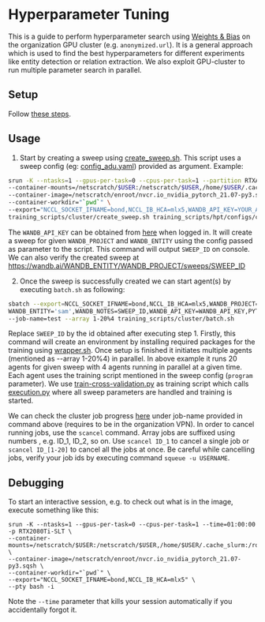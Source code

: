 # Hyperparameter Tuning

This is a guide to perform hyperparameter search using [Weights & Bias](https://wandb.ai/) on the organization GPU cluster (e.g. `anonymized.url`). 
It is a general approach which is used to find the best hyperparameters for different experiments like entity detection or relation extraction.
We also exploit GPU-cluster to run multiple parameter search in parallel.

## Setup

Follow [these steps](../cluster/README.md#setup).

## Usage

1. Start by creating a sweep using [create_sweep.sh](../cluster/create_sweep.sh). This script uses a sweep config
   (eg: [config_adu.yaml](configs/config_adu.yaml)) provided as argument. Example:

```bash
srun -K --ntasks=1 --gpus-per-task=0 --cpus-per-task=1 --partition RTXA6000-SLT \
--container-mounts=/netscratch/$USER:/netscratch/$USER,/home/$USER/.cache_slurm:/root/.cache,/ds:/ds:ro,"`pwd`":"`pwd`" \
--container-image=/netscratch/enroot/nvcr.io_nvidia_pytorch_21.07-py3.sqsh \
--container-workdir="`pwd`" \
--export="NCCL_SOCKET_IFNAME=bond,NCCL_IB_HCA=mlx5,WANDB_API_KEY=YOUR_API_KEY,WANDB_PROJECT=test,WANDB_ENTITY=sam,PYTHONPATH=$PYTHONPATH:`pwd`" \
training_scripts/cluster/create_sweep.sh training_scripts/hpt/configs/config_adu.yaml
```
The `WANDB_API_KEY` can be obtained from [here](https://wandb.ai/authorize) when logged in. 
It will create a sweep for given `WANDB_PROJECT` and `WANDB_ENTITY` using the config passed as parameter to the script. This command will output `SWEEP_ID` on console.
We can also verify the created sweep at https://wandb.ai/WANDB_ENTITY/WANDB_PROJECT/sweeps/SWEEP_ID 

2. Once the sweep is successfully created we can start agent(s) by executing `batch.sh` as following:
```bash
sbatch --export=NCCL_SOCKET_IFNAME=bond,NCCL_IB_HCA=mlx5,WANDB_PROJECT='test',\
WANDB_ENTITY='sam',WANDB_NOTES=SWEEP_ID,WANDB_API_KEY=WANDB_API_KEY,PYTHONPATH=$PYTHONPATH:`pwd` \
--job-name=test --array 1-20%4 training_scripts/cluster/batch.sh
```
Replace `SWEEP_ID` by the id obtained after executing step 1. 
Firstly, this command will create an environment by installing required packages for the training using [wrapper.sh](../cluster/wrapper.sh). 
Once setup is finished it initiates multiple agents (mentioned as --array 1-20%4) in parallel.
In above example it runs 20 agents for given sweep with 4 agents running in parallel at a given time. 
Each agent uses the training script mentioned in the sweep config (`program` parameter). We use [train-cross-validation.py](../cross_validation/train-cross-validation.py)
as training script which calls [execution.py](../sweeps/execution.py) where all sweep parameters are handled and training is started.

We can check the cluster job progress [here](http://anonymized.url:3000/d/slurm-current-jobs/current-jobs) under job-name provided in command above (requires to be in the organization VPN).
In order to cancel running jobs, use the `scancel` command. Array jobs are suffixed using numbers , e.g. ID_1, ID_2, so on. Use `scancel ID_1` to cancel a single job or `scancel ID_[1-20]` to cancel all the jobs at once.
Be careful while cancelling jobs, verify your job ids by executing command `squeue -u USERNAME`.

## Debugging

To start an interactive session, e.g. to check out what is in the image, execute something like this:
```
srun -K --ntasks=1 --gpus-per-task=0 --cpus-per-task=1 --time=01:00:00 -p RTX2080Ti-SLT \
--container-mounts=/netscratch/$USER:/netscratch/$USER,/home/$USER/.cache_slurm:/root/.cache,/ds:/ds:ro,"`pwd`":"`pwd`" \
--container-image=/netscratch/enroot/nvcr.io_nvidia_pytorch_21.07-py3.sqsh \
--container-workdir="`pwd`" \
--export="NCCL_SOCKET_IFNAME=bond,NCCL_IB_HCA=mlx5" \
--pty bash -i
```
Note the `--time` parameter that kills your session automatically if you accidentally forgot it.
